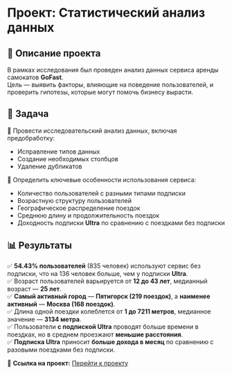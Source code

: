 # Проект: Статистический анализ данных

## 📌 **Описание проекта**  
В рамках исследования был проведен анализ данных сервиса аренды самокатов **GoFast**.  
Цель — выявить факторы, влияющие на поведение пользователей, и проверить гипотезы, которые могут помочь бизнесу вырасти.

## 🎯 **Задача**  
📌 Провести исследовательский анализ данных, включая предобработку:  
- Исправление типов данных  
- Создание необходимых столбцов  
- Удаление дубликатов  

📌 Определить ключевые особенности использования сервиса:  
- Количество пользователей с разными типами подписки  
- Возрастную структуру пользователей  
- Географическое распределение поездок  
- Среднюю длину и продолжительность поездок  
- Доходность подписки **Ultra** по сравнению с поездками без подписки  

## 📊 **Результаты**  
✅ **54.43% пользователей** (835 человек) используют сервис без подписки, что на 136 человек больше, чем у подписки **Ultra**.  
✅ Возраст пользователей варьируется от **12 до 43 лет**, медианный возраст — **25 лет**.  
✅ **Самый активный город** — **Пятигорск (219 поездок)**, а **наименее активный** — **Москва (168 поездок)**.  
✅ Длина одной поездки колеблется от **1 до 7211 метров**, медианное значение — **3134 метра**.  
✅ Пользователи **с подпиской Ultra** проводят больше времени в поездках, но в среднем проезжают **меньшие расстояния**.  
✅ **Подписка Ultra** приносит **больше дохода в месяц** по сравнению с разовыми поездками без подписки.

🔗 **Ссылка на проект:** [Перейти к проекту](https://github.com/StasiaMik/portfolio/blob/main/project_%20kicksharing/project_%20kicksharing.ipynb)

